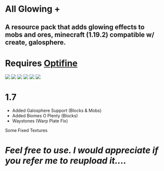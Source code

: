 # All Glowing +
## A resource pack that adds glowing effects to mobs and ores, minecraft (1.19.2) compatible w/ create, galosphere.
# Requires [Optifine](https://www.optifine.net/downloads)

 ![](https://raw.githubusercontent.com/Bksp/All-Glowing-Plus/main/.demos/ores.png)
 ![](https://raw.githubusercontent.com/Bksp/All-Glowing-Plus/main/.demos/create%20zinc%20cut.png)
 ![](https://raw.githubusercontent.com/Bksp/All-Glowing-Plus/main/.demos/galosphere%20silver%20cut.png)
 ![](https://raw.githubusercontent.com/Bksp/All-Glowing-Plus/main/.demos/galosphere%20blocks.png)
 ![](https://raw.githubusercontent.com/Bksp/All-Glowing-Plus/main/.demos/waystone%20warpplate%20cut.png)
 ![](https://raw.githubusercontent.com/Bksp/All-Glowing-Plus/main/.demos/pure%20crystals%20alt.png)


# 1.7

+ Added Galosphere Support (Blocks & Mobs)
+ Added Biomes O Plenty (Blocks)
+ Waystones (Warp Plate Fix)

Some Fixed Textures
# _Feel free to use. I would appreciate if you refer me to reupload it...._

